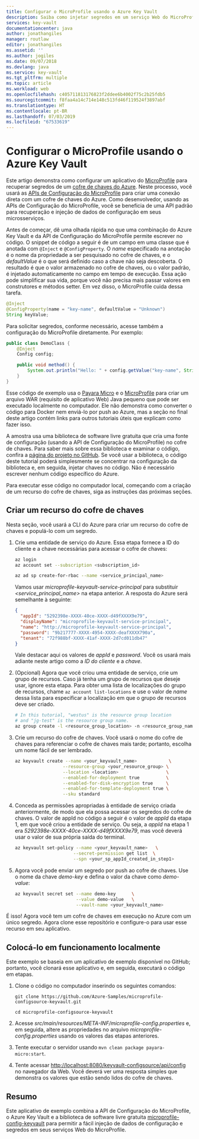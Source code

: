```yaml
---
title: Configurar o MicroProfile usando o Azure Key Vault
description: Saiba como injetar segredos em um serviço Web do MicroProfile usando o Azure Key Vault
services: key-vault
documentationcenter: java
author: jonathangiles
manager: routlaw
editor: jonathangiles
ms.assetid: ''
ms.author: jogiles
ms.date: 09/07/2018
ms.devlang: java
ms.service: key-vault
ms.tgt_pltfrm: multiple
ms.topic: article
ms.workload: web
ms.openlocfilehash: c405711813176823f2ddee6b4002f75c2b25fdb5
ms.sourcegitcommit: f8faa4a14c714e148c513fd46f119524f3897abf
ms.translationtype: HT
ms.contentlocale: pt-BR
ms.lasthandoff: 07/03/2019
ms.locfileid: "67533619"
---
```

# <a name="configure-microprofile-by-using-azure-key-vault"></a>Configurar o MicroProfile usando o Azure Key Vault

Este artigo demonstra como configurar um aplicativo do [MicroProfile](http://microprofile.io) para recuperar segredos de um [cofre de chaves do Azure](https://azure.microsoft.com/services/key-vault/). Neste processo, você usará as [APIs de Configuração do MicroProfile](https://microprofile.io/project/eclipse/microprofile-config) para criar uma conexão direta com um cofre de chaves do Azure. Como desenvolvedor, usando as APIs de Configuração do MicroProfile, você se beneficia de uma API padrão para recuperação e injeção de dados de configuração em seus microsserviços.

Antes de começar, dê uma olhada rápida no que uma combinação do Azure Key Vault e da API de Configuração do MicroProfile permite escrever no código. O snippet de código a seguir é de um campo em uma classe que é anotada com `@Inject` e `@ConfigProperty`. O *name* especificado na anotação é o nome da propriedade a ser pesquisado no cofre de chaves, e o *defaultValue* é o que será definido caso a chave não seja descoberta. O resultado é que o valor armazenado no cofre de chaves, ou o valor padrão, é injetado automaticamente no campo em tempo de execução. Essa ação pode simplificar sua vida, porque você não precisa mais passar valores em construtores e métodos setter. Em vez disso, o MicroProfile cuida dessa tarefa.

```java
@Inject
@ConfigProperty(name = "key-name", defaultValue = "Unknown")
String keyValue;
```

Para solicitar segredos, conforme necessário, acesse também a configuração do MicroProfile diretamente. Por exemplo:

```java
public class DemoClass {
    @Inject
    Config config;

    public void method() {
        System.out.println("Hello: " + config.getValue("key-name", String.class));
    }
}
```

Esse código de exemplo usa o [Payara Micro](https://www.payara.fish/payara_micro) e o [MicroProfile](https://microprofile.io/) para criar um arquivo WAR (requisito de aplicativo Web) Java pequeno que pode ser executado localmente no computador. Ele não demonstra como converter o código para Docker nem enviá-lo por push ao Azure, mas a seção no final deste artigo contém links para outros tutoriais úteis que explicam como fazer isso.

A amostra usa uma biblioteca de software livre gratuita que cria uma fonte de configuração (usando a API de Configuração do MicroProfile) no cofre de chaves. Para saber mais sobre essa biblioteca e examinar o código, confira a [página do projeto no GitHub](https://github.com/Azure/azure-microprofile/tree/master/microprofile-config-keyvault). Se você usar a biblioteca, o código deste tutorial poderá simplesmente se concentrar na configuração da biblioteca e, em seguida, injetar chaves no código. Não é necessário escrever nenhum código específico do Azure.

Para executar esse código no computador local, começando com a criação de um recurso do cofre de chaves, siga as instruções das próximas seções.

## <a name="create-a-key-vault-resource"></a>Criar um recurso do cofre de chaves

Nesta seção, você usará a CLI do Azure para criar um recurso do cofre de chaves e populá-lo com um segredo.

1. Crie uma entidade de serviço do Azure. Essa etapa fornece a ID do cliente e a chave necessárias para acessar o cofre de chaves:

    ```bash
    az login
    az account set --subscription <subscription_id>

    az ad sp create-for-rbac --name <service_principal_name>
    ```

    Vamos usar *microprofile-keyvault-service-principal* para substituir *\<service_principal_name>* na etapa anterior. A resposta do Azure será semelhante à seguinte:

    ```json
    {
      "appId": "5292398e-XXXX-40ce-XXXX-d49fXXXX9e79",
      "displayName": "microprofile-keyvault-service-principal",
      "name": "http://microprofile-keyvault-service-principal",
      "password": "9b217777-XXXX-4954-XXXX-deafXXXX790a",
      "tenant": "72f988bf-XXXX-41af-XXXX-2d7cd011db47"
    }
    ```

    Vale destacar aqui os valores de *appId* e *password*. Você os usará mais adiante neste artigo como a *ID do cliente* e a *chave*.

1. (Opcional) Agora que você criou uma entidade de serviço, crie um grupo de recursos. Caso já tenha um grupo de recursos que deseje usar, ignore esta etapa. Para obter uma lista de localizações do grupo de recursos, chame `az account list-locations` e use o valor de *name* dessa lista para especificar a localização em que o grupo de recursos deve ser criado.

    ```bash
    # In this tutorial, "westus" is the resource group location
    # and "jg-test" is the resource group name.
    az group create -l <resource_group_location> -n <resource_group_name>
    ```

1. Crie um recurso do cofre de chaves. Você usará o nome do cofre de chaves para referenciar o cofre de chaves mais tarde; portanto, escolha um nome fácil de ser lembrado.

    ```bash
    az keyvault create --name <your_keyvault_name>            \
                      --resource-group <your_resource_group> \
                      --location <location>                  \
                      --enabled-for-deployment true          \
                      --enabled-for-disk-encryption true     \
                      --enabled-for-template-deployment true \
                      --sku standard
    ```

1. Conceda as permissões apropriadas à entidade de serviço criada anteriormente, de modo que ela possa acessar os segredos do cofre de chaves. O valor de appId no código a seguir é o valor de *appId* da etapa 1, em que você criou a entidade de serviço. Ou seja, a *appId* na etapa 1 era *5292398e-XXXX-40ce-XXXX-d49fXXXX9e79*, mas você deverá usar o valor de sua própria saída do terminal.

    ```bash
    az keyvault set-policy --name <your_keyvault_name>   \
                          --secret-permission get list  \
                          --spn <your_sp_appId_created_in_step1>
    ```

1. Agora você pode enviar um segredo por push ao cofre de chaves. Use o nome da chave *demo-key* e defina o valor da chave como *demo-value*:

    ```bash
    az keyvault secret set --name demo-key      \
                           --value demo-value   \
                           --vault-name <your_keyvault_name>  
    ```

É isso! Agora você tem um cofre de chaves em execução no Azure com um único segredo. Agora clone esse repositório e configure-o para usar esse recurso em seu aplicativo.

## <a name="get-up-and-running-locally"></a>Colocá-lo em funcionamento localmente

Este exemplo se baseia em um aplicativo de exemplo disponível no GitHub; portanto, você clonará esse aplicativo e, em seguida, executará o código em etapas. 

1. Clone o código no computador inserindo os seguintes comandos:

    `git clone https://github.com/Azure-Samples/microprofile-configsource-keyvault.git`

    `cd microprofile-configsource-keyvault`

1. Acesse *src/main/resources/META-INF/microprofile-config.properties* e, em seguida, altere as propriedades no arquivo *microprofile-config.properties* usando os valores das etapas anteriores.

1. Tente executar o servidor usando `mvn clean package payara-micro:start`.

1. Tente acessar [http://localhost:8080/keyvault-configsource/api/config](http://localhost:8080/keyvault-configsource/api/config) no navegador da Web. Você deverá ver uma resposta simples que demonstra os valores que estão sendo lidos do cofre de chaves.

## <a name="summary"></a>Resumo

Este aplicativo de exemplo combina a API de Configuração do MicroProfile, o Azure Key Vault e a biblioteca de software livre gratuita [microprofile-config-keyvault](https://github.com/Azure/azure-microprofile/tree/master/microprofile-config-keyvault) para permitir a fácil injeção de dados de configuração e segredos em seus serviços Web do MicroProfile.
